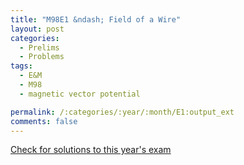 ```yaml
---
title: "M98E1 &ndash; Field of a Wire"
layout: post
categories:
  - Prelims
  - Problems
tags:
  - E&M
  - M98
  - magnetic vector potential

permalink: /:categories/:year/:month/E1:output_ext
comments: false
---
```

<object data="1998M1E.pdf" type="application/pdf" width="100%" height="500"></object>
<div class="message"><a href='https://princetonprelim.com/prelim/1/'>Check for solutions to this year's exam</a></div>
